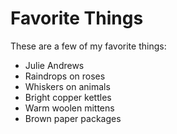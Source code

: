 # Favorite Things

These are a few of my favorite things:

- Julie Andrews
- Raindrops on roses
- Whiskers on animals
- Bright copper kettles
- Warm woolen mittens
- Brown paper packages
